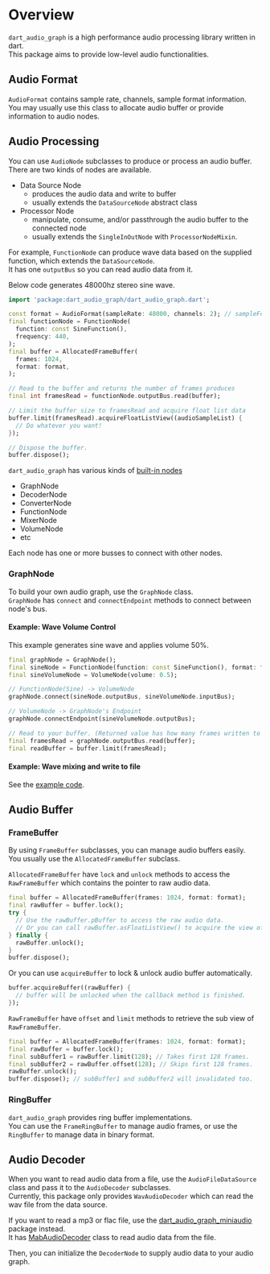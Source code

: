# Overview

`dart_audio_graph` is a high performance audio processing library written in dart.\
This package aims to provide low-level audio functionalities.

## Audio Format

`AudioFormat` contains sample rate, channels, sample format information.\
You may usually use this class to allocate audio buffer or provide information to audio nodes.

## Audio Processing

You can use `AudioNode` subclasses to produce or process an audio buffer.\
There are two kinds of nodes are available.

- Data Source Node
    - produces the audio data and write to buffer
    - usually extends the `DataSourceNode` abstract class
- Processor Node
    - manipulate, consume, and/or passthrough the audio buffer to the connected node
    - usually extends the `SingleInOutNode` with `ProcessorNodeMixin`.

For example, `FunctionNode` can produce wave data based on the supplied function, which extends the `DataSourceNode`.\
It has one `outputBus` so you can read audio data from it.

Below code generates 48000hz stereo sine wave.
```dart
import 'package:dart_audio_graph/dart_audio_graph.dart';

const format = AudioFormat(sampleRate: 48000, channels: 2); // sampleFormat is float32 by default.
final functionNode = FunctionNode(
  function: const SineFunction(),
  frequency: 440,
);
final buffer = AllocatedFrameBuffer(
  frames: 1024,
  format: format,
);

// Read to the buffer and returns the number of frames produces
final int framesRead = functionNode.outputBus.read(buffer); 

// Limit the buffer size to framesRead and acquire float list data
buffer.limit(framesRead).acquireFloatListView((audioSampleList) {
  // Do whatever you want!
});

// Dispose the buffer.
buffer.dispose();
```

`dart_audio_graph` has various kinds of [built-in nodes](https://github.com/SKKbySSK/dart_audio_graph/tree/main/packages/dart_audio_graph/lib/src/node)

- GraphNode
- DecoderNode
- ConverterNode
- FunctionNode
- MixerNode
- VolumeNode
- etc

Each node has one or more busses to connect with other nodes.

### GraphNode

To build your own audio graph, use the `GraphNode` class.\
`GraphNode` has `connect` and `connectEndpoint` methods to connect between node's bus.

#### Example: Wave Volume Control

This example generates sine wave and applies volume 50%.

```dart
final graphNode = GraphNode();
final sineNode = FunctionNode(function: const SineFunction(), format: format, frequency: 440);
final sineVolumeNode = VolumeNode(volume: 0.5);

// FunctionNode(Sine) -> VolumeNode
graphNode.connect(sineNode.outputBus, sineVolumeNode.inputBus);

// VolumeNode -> GraphNode's Endpoint
graphNode.connectEndpoint(sineVolumeNode.outputBus);

// Read to your buffer. (Returned value has how many frames written to your buffer)
final framesRead = graphNode.outputBus.read(buffer);
final readBuffer = buffer.limit(framesRead);
```

#### Example: Wave mixing and write to file

See the [example code](https://github.com/SKKbySSK/dart_audio_graph/blob/main/examples/audio_graph_demo/lib/main.dart).

## Audio Buffer

### FrameBuffer

By using `FrameBuffer` subclasses, you can manage audio buffers easily.\
You usually use the `AllocatedFrameBuffer` subclass.

`AllocatedFrameBuffer` have `lock` and `unlock` methods to access the `RawFrameBuffer` which contains the pointer to raw audio data.
```dart
final buffer = AllocatedFrameBuffer(frames: 1024, format: format);
final rawBuffer = buffer.lock();
try {
  // Use the rawBuffer.pBuffer to access the raw audio data.
  // Or you can call rawBuffer.asFloatListView() to acquire the view of list data.
} finally {
  rawBuffer.unlock();
}
buffer.dispose();
```

Or you can use `acquireBuffer` to lock & unlock audio buffer automatically.
```dart
buffer.acquireBuffer((rawBuffer) {
  // buffer will be unlocked when the callback method is finished.
});
```

`RawFrameBuffer` have `offset` and `limit` methods to retrieve the sub view of `RawFrameBuffer`.
```dart
final buffer = AllocatedFrameBuffer(frames: 1024, format: format);
final rawBuffer = buffer.lock();
final subBuffer1 = rawBuffer.limit(128); // Takes first 128 frames.
final subBuffer2 = rawBuffer.offset(128); // Skips first 128 frames.
rawBuffer.unlock();
buffer.dispose(); // subBuffer1 and subBuffer2 will invalidated too.
```

### RingBuffer

`dart_audio_graph` provides ring buffer implementations.\
You can use the `FrameRingBuffer` to manage audio frames, or use the `RingBuffer` to manage data in binary format.

## Audio Decoder

When you want to read audio data from a file, use the `AudioFileDataSource` class and pass it to the `AudioDecoder` subclasses.\
Currently, this package only provides `WavAudioDecoder` which can read the wav file from the data source.

If you want to read a mp3 or flac file, use the [dart_audio_graph_miniaudio](https://github.com/SKKbySSK/dart_audio_graph/tree/main/packages/dart_audio_graph_miniaudio) package instead.\
It has [MabAudioDecoder](https://github.com/SKKbySSK/dart_audio_graph/blob/main/packages/dart_audio_graph_miniaudio/lib/src/ma_bridge/mab_audio_decoder.dart) class to read audio data from the file.

Then, you can initialize the `DecoderNode` to supply audio data to your audio graph.
